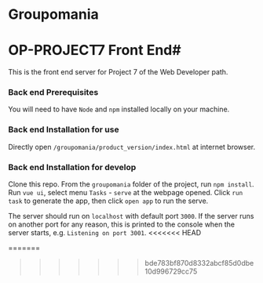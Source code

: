 # Groupomania

# OP-PROJECT7 Front End#

This is the front end server for Project 7 of the Web Developer path.

### Back end Prerequisites ###

You will need to have `Node` and `npm` installed locally on your machine.

### Back end Installation for use ###

Directly open `/groupomania/product_version/index.html` at internet browser.

### Back end Installation for develop ###

Clone this repo. From the `groupomania` folder of the project, run `npm install`.
Run `vue ui`, select menu `Tasks` - `serve` at the webpage opened. 
Click `run task` to generate the app, then click `open app` to run the serve.

The server should run on `localhost` with default port `3000`. If the
server runs on another port for any reason, this is printed to the
console when the server starts, e.g. `Listening on port 3001`.
<<<<<<< HEAD

=======
>>>>>>> bde783bf870d8332abcf85d0dbe10d996729cc75
